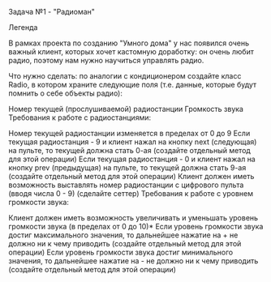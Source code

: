Задача №1 - "Радиоман"

Легенда

В рамках проекта по созданию "Умного дома" у нас появился очень важный клиент, которых хочет кастомную доработку: он очень любит радио, поэтому нам нужно научиться управлять радио.

Что нужно сделать: по аналогии с кондиционером создайте класс Radio, в котором храните следующие поля (т.е. данные, которые будут помнить о себе объекты радио):

Номер текущей (прослушиваемой) радиостанции
Громкость звука
Требования к работе с радиостанциями:

Номер текущей радиостанции изменяется в пределах от 0 до 9
Если текущая радиостанция - 9 и клиент нажал на кнопку next (следующая) на пульте, то текущей должна стать 0-ая (создайте отдельный метод для этой операции)
Если текущая радиостанция - 0 и клиент нажал на кнопку prev (предыдущая) на пульте, то текущей должна стать 9-ая (создайте отдельный метод для этой операции)
Клиент должен иметь возможность выставлять номер радиостанции с цифрового пульта (вводя числа 0 - 9) (сделайте сеттер)
Требования к работе с уровнем громкости звука:

Клиент должен иметь возможность увеличивать и уменьшать уровень громкости звука (в пределах от 0 до 10)*
Если уровень громкости звука достиг максимального значения, то дальнейшее нажатие на + не должно ни к чему приводить (создайте отдельный метод для этой операции)
Если уровень громкости звука достиг минимального значения, то дальнейшее нажатие на - не должно ни к чему приводить (создайте отдельный метод для этой операции)
